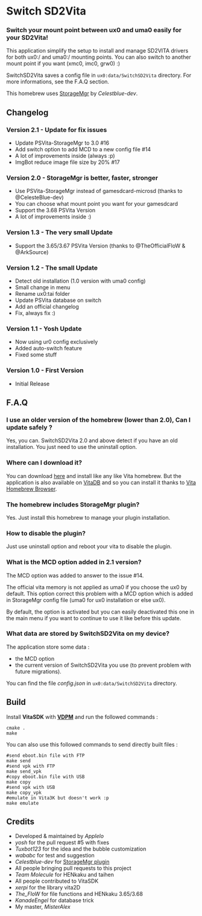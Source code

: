 # Switch SD2Vita

### Switch your mount point between ux0 and uma0 easily for your SD2Vita!

This application simplify the setup to install and manage SD2VITA drivers for both ux0:/ and uma0:/ mounting points.
You can also switch to another mount point if you want (xmc0, imc0, grw0) :)

SwitchSD2Vita saves a config file in ``ux0:data/SwitchSD2Vita`` directory. For more informations, see the F.A.Q section.

This homebrew uses [StorageMgr](https://github.com/CelesteBlue-dev/PSVita-StorageMgr) by *Celestblue-dev*.

## Changelog

### Version 2.1 - Update for fix issues

- Update PSVita-StorageMgr to 3.0 #16
- Add switch option to add MCD to a new config file #14
- A lot of improvements inside (always :p)
- ImgBot reduce image file size by 20% #17

### Version 2.0 - StorageMgr is better, faster, stronger

- Use PSVita-StorageMgr instead of gamesdcard-microsd (thanks to @CelesteBlue-dev)
- You can choose what mount point you want for your gamesdcard
- Support the 3.68 PSVita Version
- A lot of improvements inside :)

### Version 1.3 - The very small Update

- Support the 3.65/3.67 PSVita Version (thanks to @TheOfficialFloW & @ArkSource)


### Version 1.2 - The small Update

- Detect old installation (1.0 version with uma0 config)
- Small change in menu
- Rename ux0:tai folder
- Update PSVita database on switch
- Add an official changelog
- Fix, always fix :)

### Version 1.1 - Yosh Update

- Now using ur0 config exclusively
- Added auto-switch feature
- Fixed some stuff

### Version 1.0 - First Version

- Initial Release

## F.A.Q

### I use an older version of the homebrew (lower than 2.0), Can I update safely ?

Yes, you can. SwitchSD2Vita 2.0 and above detect if you have an old installation. You just need to use the uninstall option.

### Where can I download it?

You can download [here](https://github.com/Applelo/SwitchSD2Vita/releases) and install like any like Vita homebrew.
But the application is also available on [VitaDB](https://vitadb.rinnegatamante.it/#/info/294) and so you can install it thanks to [Vita Homebrew Browser](https://github.com/devnoname120/vhbb).

### The homebrew includes StorageMgr plugin?

Yes. Just install this homebrew to manage your plugin installation.

### How to disable the plugin?

Just use uninstall option and reboot your vita to disable the plugin.

### What is the MCD option added in 2.1 version?

The MCD option was added to answer to the issue #14. 

The official vita memory is not applied as uma0 if you choose the ux0 by default. This option correct this problem with a MCD option which is added in StorageMgr config file (uma0 for ux0 installation or else ux0). 

By default, the option is activated but you can easily deactivated this one in the main menu if you want to continue to use it like before this update. 

### What data are stored by SwitchSD2Vita on my device?

The application store some data :
- the MCD option
- the current version of SwitchSD2Vita you use (to prevent problem with future migrations).

You can find the file *config.json* in ``ux0:data/SwitchSD2Vita`` directory.


## Build
Install **VitaSDK** with [**VDPM**](https://github.com/vitasdk/vdpm) and run the followed commands :

```shell
cmake .
make
```

You can also use this followed commands to send directly built files :

```shell
#send eboot.bin file with FTP
make send
#send vpk with FTP
make send_vpk
#copy eboot.bin file with USB
make copy
#send vpk with USB
make copy_vpk
#emulate in Vita3K but doesn't work :p
make emulate
```

## Credits

* Developed & maintained by *Applelo*
* *yosh* for the pull request #5 with fixes
* *Tuxbot123* for the idea and the bubble customization
* *wababc* for test and suggestion
* *Celestblue-dev* for [StorageMgr plugin](https://github.com/CelesteBlue-dev/PSVita-StorageMgr)
* All people bringing pull requests to this project
* *Team Molecule* for HENkaku and taihen
* All people contributed to VitaSDK
* *xerpi* for the library vita2D
* *The_FloW* for file functions and HENkaku 3.65/3.68
* *KanadeEngel* for database trick
* My master, *MisterAlex*
